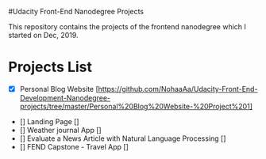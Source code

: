 #Udacity Front-End Nanodegree Projects

This repository contains the projects of the frontend nanodegree which I started on Dec, 2019.


# Projects List

- [x] Personal Blog Website [https://github.com/NohaaAa/Udacity-Front-End-Development-Nanodegree-projects/tree/master/Personal%20Blog%20Website-%20Project%201]

- [] Landing Page []
- [] Weather journal App []
- [] Evaluate a News Article with Natural Language Processing []
- [] FEND Capstone - Travel App []
